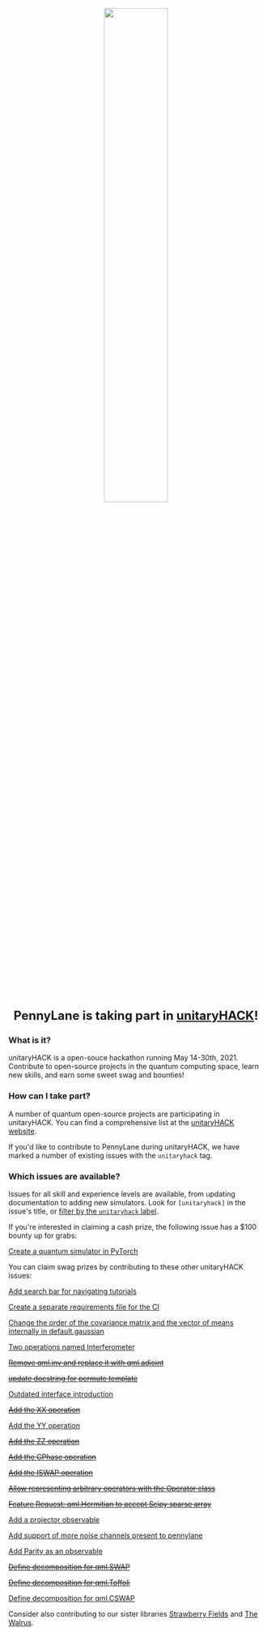 <p align="center">
  <a href="https://unitaryfund.github.io/unitaryhack/">
    <img width=50% src="https://unitaryfund.github.io/unitaryhack/assets/logo-date.png">
  </a>
</p>

<p align="center" style="font-size:24px">
  <strong>PennyLane is taking part in <a href="https://unitaryfund.github.io/unitaryhack/">unitaryHACK</a>!</strong>
</p>

### What is it?

unitaryHACK is a open-souce hackathon running May 14-30th, 2021. Contribute to open-source projects 
in the quantum computing space, learn new skills, and earn some sweet swag and bounties!

### How can I take part?

A number of quantum open-source projects are participating in unitaryHACK. You can find a comprehensive 
list at the [unitaryHACK website](https://unitaryfund.github.io/unitaryhack/participating-projects.html). 

If you'd like to contribute to PennyLane during unitaryHACK, we have marked a number of existing issues 
with the ``unitaryhack`` tag.

### Which issues are available?

Issues for all skill and experience levels are available, from updating documentation to adding new simulators. 
Look for ``[unitaryhack]`` in the issue's title, or [filter by the ``unitaryhack`` label](https://github.com/pennylaneai/pennylane/labels/unitaryhack).

If you're interested in claiming a cash prize, the following issue has a $100 bounty up for grabs:

[Create a quantum simulator in PyTorch](https://github.com/PennyLaneAI/pennylane/issues/1225)

You can claim swag prizes by contributing to these other unitaryHACK issues:

[Add search bar for navigating tutorials](https://github.com/PennyLaneAI/pennylane/issues/1296)

[Create a separate requirements file for the CI](https://github.com/PennyLaneAI/pennylane/issues/1292)

[Change the order of the covariance matrix and the vector of means internally in default.gaussian](https://github.com/PennyLaneAI/pennylane/issues/1257)

[Two operations named Interferometer](https://github.com/PennyLaneAI/pennylane/issues/1256)

[~~Remove qml.inv and replace it with qml.adjoint~~](https://github.com/PennyLaneAI/pennylane/issues/1195)

[~~update docstring for permute template~~](https://github.com/PennyLaneAI/pennylane/issues/1193)

[Outdated interface introduction](https://github.com/PennyLaneAI/pennylane/issues/1155)

[~~Add the XX operation~~](https://github.com/PennyLaneAI/pennylane/issues/1149)

[Add the YY operation](https://github.com/PennyLaneAI/pennylane/issues/1347)

[~~Add the ZZ operation~~](https://github.com/PennyLaneAI/pennylane/issues/1148)

[~~Add the CPhase operation~~](https://github.com/PennyLaneAI/pennylane/issues/1147)

[~~Add the ISWAP operation~~](https://github.com/PennyLaneAI/pennylane/issues/1146)

[~~Allow representing arbitrary operators with the Operator class~~](https://github.com/PennyLaneAI/pennylane/issues/1120)

[~~Feature Request: qml.Hermitian to accept Scipy sparse array~~](https://github.com/PennyLaneAI/pennylane/issues/1116)

[Add a projector observable](https://github.com/PennyLaneAI/pennylane/issues/1059)

[Add support of more noise channels present to pennylane](https://github.com/PennyLaneAI/pennylane/issues/971)

[Add Parity as an observable](https://github.com/PennyLaneAI/pennylane/issues/193)

[~~Define decomposition for qml.SWAP~~](https://github.com/PennyLaneAI/pennylane/issues/1304)

[~~Define decomposition for qml.Toffoli~~](https://github.com/PennyLaneAI/pennylane/issues/1305)

[Define decomposition for qml.CSWAP](https://github.com/PennyLaneAI/pennylane/issues/1306)

Consider also contributing to our sister libraries [Strawberry Fields](https://github.com/XanaduAI/strawberryfields/labels/unitaryhack) and [The Walrus](https://github.com/XanaduAI/thewalrus/labels/unitaryhack).
